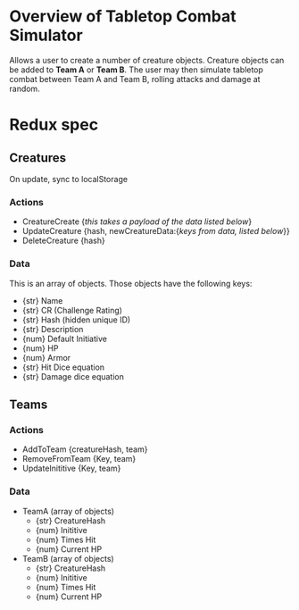 # Overview of Tabletop Combat Simulator
Allows a user to create a number of creature objects. Creature objects can be added to **Team A** or **Team B**. The user may then simulate tabletop combat between Team A and Team B, rolling attacks and damage at random.

# Redux spec
## Creatures
On update, sync to localStorage
### Actions
* CreatureCreate {_this takes a payload of the data listed below_}
* UpdateCreature {hash, newCreatureData:{_keys from data, listed below_}}
* DeleteCreature {hash}
### Data
This is an array of objects. Those objects have the following keys:
* {str} Name
* {str} CR (Challenge Rating)
* {str} Hash (hidden unique ID)
* {str} Description
* {num} Default Initiative
* {num} HP
* {num} Armor
* {str} Hit Dice equation
* {str} Damage dice equation
## Teams
### Actions
* AddToTeam {creatureHash, team}
* RemoveFromTeam {Key, team}
* UpdateInititive {Key, team}
### Data
* TeamA (array of objects)
  * {str} CreatureHash
  * {num} Inititive
  * {num} Times Hit
  * {num} Current HP
* TeamB (array of objects)
  * {str} CreatureHash
  * {num} Inititive
  * {num} Times Hit
  * {num} Current HP
